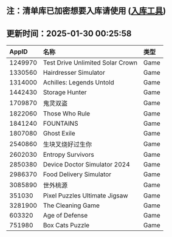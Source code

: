 ## 注：清单库已加密想要入库请使用 ([入库工具](https://github.com/BlankTMing/ManifestAutoUpdate/releases))

## 更新时间：2025-01-30 00:25:58
| AppID | 名称 | 类型  |
| :-------------------- | :----------------------------- | :----------- |
| 1249970 | Test Drive Unlimited Solar Crown| Game |
| 1330560 | Hairdresser Simulator| Game |
| 1314000 | Achilles: Legends Untold| Game |
| 1442430 | Storage Hunter| Game |
| 1709870 | 鬼灵双盗| Game |
| 1822060 | Those Who Rule| Game |
| 1841240 | FOUNTAINS| Game |
| 1807080 | Ghost Exile| Game |
| 2540860 | 生块叉烧好过生你| Game |
| 2602030 | Entropy Survivors| Game |
| 2850380 | Device Doctor Simulator 2024| Game |
| 2986370 | Food Delivery Simulator| Game |
| 3085890 | 世外桃源| Game |
| 351030 | Pixel Puzzles Ultimate Jigsaw| Game |
| 3281900 | The Cleaning Game| Game |
| 603320 | Age of Defense| Game |
| 751980 | Box Cats Puzzle| Game |

